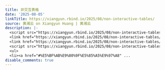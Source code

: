 ```yaml
---
title: 非交互表格
date: '2025-08-05'
linkTitle: https://xiangyun.rbind.io/2025/08/non-interactive-tables/
source: 黄湘云 on Xiangyun Huang | 黄湘云
description: |-
  <script src="https://xiangyun.rbind.io/2025/08/non-interactive-tables/index_files/kePrint/kePrint.js"></script>
  <link href="https://xiangyun.rbind.io/2025/08/non-interactive-tables/index_files/lightable/lightable.css" rel="stylesheet" />
  <link href="https://xiangyun.rbind.io/2025/08/non-interactive-tables/index_files/bsTable/bootstrapTable.min.css" rel="stylesheet" />
  <script src="https://xiangyun.rbind.io/2025/08/non-interactive-tables/index_files/bsTable/bootstrapTable.js"></script> <div id="TOC">
  <ul>
  <li><a href="#%E5%BF%AB%E9%80%9F%E5%85%A5%E9%97%A8" ...
disable_comments: true
---
```

<script src="https://xiangyun.rbind.io/2025/08/non-interactive-tables/index_files/kePrint/kePrint.js"></script>
<link href="https://xiangyun.rbind.io/2025/08/non-interactive-tables/index_files/lightable/lightable.css" rel="stylesheet" />
<link href="https://xiangyun.rbind.io/2025/08/non-interactive-tables/index_files/bsTable/bootstrapTable.min.css" rel="stylesheet" />
<script src="https://xiangyun.rbind.io/2025/08/non-interactive-tables/index_files/bsTable/bootstrapTable.js"></script> <div id="TOC">
<ul>
<li><a href="#%E5%BF%AB%E9%80%9F%E5%85%A5%E9%97%A8" ...